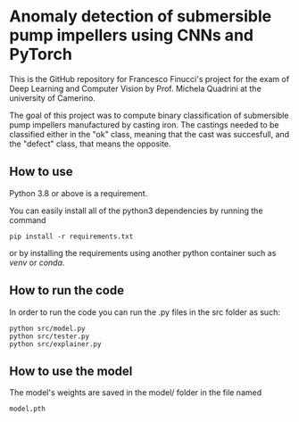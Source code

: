 # Anomaly detection of submersible pump impellers using CNNs and PyTorch

This is the GitHub repository for Francesco Finucci's project for the exam of Deep Learning and Computer Vision by Prof. Michela Quadrini at the university of Camerino.

The goal of this project was to compute binary classification of submersible pump impellers manufactured by casting iron. The castings needed to be classified either in the "ok" class, meaning that the cast was succesfull, and the "defect" class, that means the opposite.

## How to use
Python 3.8 or above is a requirement.

You can easily install all of the python3 dependencies by running the command
```
pip install -r requirements.txt
```
or by installing the requirements using another python container such as _venv_ or _conda_.

## How to run the code
In order to run the code you can run the .py files in the src folder as such:
```
python src/model.py
python src/tester.py
python src/explainer.py
```

## How to use the model
The model's weights are saved in the model/ folder in the file named
```
model.pth
```

